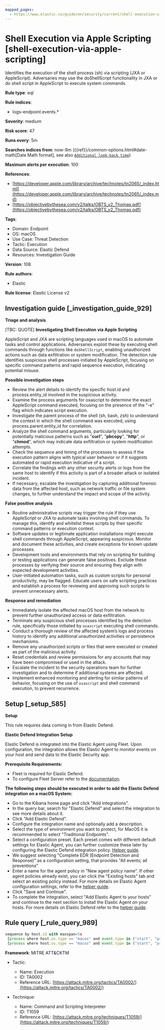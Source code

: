 ```yaml
---
mapped_pages:
  - https://www.elastic.co/guide/en/security/current/shell-execution-via-apple-scripting.html
---
```


# Shell Execution via Apple Scripting [shell-execution-via-apple-scripting]

Identifies the execution of the shell process (sh) via scripting (JXA or AppleScript). Adversaries may use the doShellScript functionality in JXA or do shell script in AppleScript to execute system commands.

**Rule type**: eql

**Rule indices**:

* logs-endpoint.events.*

**Severity**: medium

**Risk score**: 47

**Runs every**: 5m

**Searches indices from**: now-9m ({{ref}}/common-options.html#date-math[Date Math format], see also [`Additional look-back time`](docs-content://solutions/security/detect-and-alert/create-detection-rule.md#rule-schedule))

**Maximum alerts per execution**: 100

**References**:

* [https://developer.apple.com/library/archive/technotes/tn2065/_index.html](https://developer.apple.com/library/archive/technotes/tn2065/_index.md)
* [https://objectivebythesea.com/v2/talks/OBTS_v2_Thomas.pdf](https://objectivebythesea.com/v2/talks/OBTS_v2_Thomas.pdf)

**Tags**:

* Domain: Endpoint
* OS: macOS
* Use Case: Threat Detection
* Tactic: Execution
* Data Source: Elastic Defend
* Resources: Investigation Guide

**Version**: 108

**Rule authors**:

* Elastic

**Rule license**: Elastic License v2

## Investigation guide [_investigation_guide_929]

**Triage and analysis**

[TBC: QUOTE]
**Investigating Shell Execution via Apple Scripting**

AppleScript and JXA are scripting languages used in macOS to automate tasks and control applications. Adversaries exploit these by executing shell commands through functions like `doShellScript`, enabling unauthorized actions such as data exfiltration or system modification. The detection rule identifies suspicious shell processes initiated by AppleScript, focusing on specific command patterns and rapid sequence execution, indicating potential misuse.

**Possible investigation steps**

* Review the alert details to identify the specific host.id and process.entity_id involved in the suspicious activity.
* Examine the process arguments for osascript to determine the exact AppleScript command executed, focusing on the presence of the "-e" flag which indicates script execution.
* Investigate the parent process of the shell (sh, bash, zsh) to understand the context in which the shell command was executed, using process.parent.entity_id for correlation.
* Analyze the shell command arguments, particularly looking for potentially malicious patterns such as "**curl**", "**pbcopy**", "**http**", or "**chmod**", which may indicate data exfiltration or system modification attempts.
* Check the sequence and timing of the processes to assess if the execution pattern aligns with typical user behavior or if it suggests automated or rapid execution indicative of a script.
* Correlate the findings with any other security alerts or logs from the same host to identify if this activity is part of a broader attack or isolated incident.
* If necessary, escalate the investigation by capturing additional forensic data from the affected host, such as network traffic or file system changes, to further understand the impact and scope of the activity.

**False positive analysis**

* Routine administrative scripts may trigger the rule if they use AppleScript or JXA to automate tasks involving shell commands. To manage this, identify and whitelist these scripts by their specific command patterns or execution context.
* Software updates or legitimate application installations might execute shell commands through AppleScript, appearing suspicious. Monitor and document these activities, and create exceptions for known update processes.
* Development tools and environments that rely on scripting for building or testing applications can generate false positives. Exclude these processes by verifying their source and ensuring they align with expected development activities.
* User-initiated automation tasks, such as custom scripts for personal productivity, may be flagged. Educate users on safe scripting practices and establish a process for reviewing and approving such scripts to prevent unnecessary alerts.

**Response and remediation**

* Immediately isolate the affected macOS host from the network to prevent further unauthorized access or data exfiltration.
* Terminate any suspicious shell processes identified by the detection rule, specifically those initiated by `osascript` executing shell commands.
* Conduct a thorough review of the affected system’s logs and process history to identify any additional unauthorized activities or persistence mechanisms.
* Remove any unauthorized scripts or files that were executed or created as part of the malicious activity.
* Reset credentials and review permissions for any accounts that may have been compromised or used in the attack.
* Escalate the incident to the security operations team for further investigation and to determine if additional systems are affected.
* Implement enhanced monitoring and alerting for similar patterns of behavior, focusing on the use of `osascript` and shell command execution, to prevent recurrence.


## Setup [_setup_585]

**Setup**

This rule requires data coming in from Elastic Defend.

**Elastic Defend Integration Setup**

Elastic Defend is integrated into the Elastic Agent using Fleet. Upon configuration, the integration allows the Elastic Agent to monitor events on your host and send data to the Elastic Security app.

**Prerequisite Requirements:**

* Fleet is required for Elastic Defend.
* To configure Fleet Server refer to the [documentation](docs-content://reference/ingestion-tools/fleet/fleet-server.md).

**The following steps should be executed in order to add the Elastic Defend integration on a macOS System:**

* Go to the Kibana home page and click "Add integrations".
* In the query bar, search for "Elastic Defend" and select the integration to see more details about it.
* Click "Add Elastic Defend".
* Configure the integration name and optionally add a description.
* Select the type of environment you want to protect, for MacOS it is recommended to select "Traditional Endpoints".
* Select a configuration preset. Each preset comes with different default settings for Elastic Agent, you can further customize these later by configuring the Elastic Defend integration policy. [Helper guide](docs-content://solutions/security/configure-elastic-defend/configure-an-integration-policy-for-elastic-defend.md).
* We suggest selecting "Complete EDR (Endpoint Detection and Response)" as a configuration setting, that provides "All events; all preventions"
* Enter a name for the agent policy in "New agent policy name". If other agent policies already exist, you can click the "Existing hosts" tab and select an existing policy instead. For more details on Elastic Agent configuration settings, refer to the [helper guide](docs-content://reference/ingestion-tools/fleet/agent-policy.md).
* Click "Save and Continue".
* To complete the integration, select "Add Elastic Agent to your hosts" and continue to the next section to install the Elastic Agent on your hosts. For more details on Elastic Defend refer to the [helper guide](docs-content://solutions/security/configure-elastic-defend/install-elastic-defend.md).


## Rule query [_rule_query_989]

```js
sequence by host.id with maxspan=5s
 [process where host.os.type == "macos" and event.type in ("start", "process_started", "info") and process.name == "osascript" and process.args : "-e"] by process.entity_id
 [process where host.os.type == "macos" and event.type in ("start", "process_started") and process.name : ("sh", "bash", "zsh") and process.args == "-c" and process.args : ("*curl*", "*pbcopy*", "*http*", "*chmod*")] by process.parent.entity_id
```

**Framework**: MITRE ATT&CKTM

* Tactic:

    * Name: Execution
    * ID: TA0002
    * Reference URL: [https://attack.mitre.org/tactics/TA0002/](https://attack.mitre.org/tactics/TA0002/)

* Technique:

    * Name: Command and Scripting Interpreter
    * ID: T1059
    * Reference URL: [https://attack.mitre.org/techniques/T1059/](https://attack.mitre.org/techniques/T1059/)



